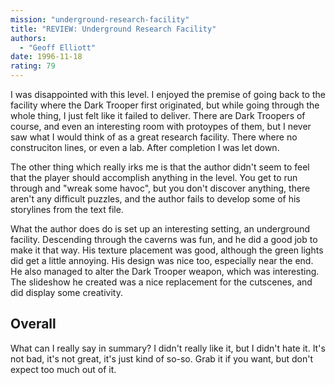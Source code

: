 ```yaml
---
mission: "underground-research-facility"
title: "REVIEW: Underground Research Facility"
authors: 
  - "Geoff Elliott"
date: 1996-11-18
rating: 79
---
```


I was disappointed with this level. I enjoyed the premise of going back to the facility where the Dark Trooper first originated, but while going through the whole thing, I just felt like it failed to deliver. There are Dark Troopers of course, and even an interesting room with protoypes of them, but I never saw what I would think of as a great research facility. There where no construciton lines, or even a lab. After completion I was let down.

The other thing which really irks me is that the author didn't seem to feel that the player should accomplish anything in the level. You get to run through and "wreak some havoc", but you don't discover anything, there aren't any difficult puzzles, and the author fails to develop some of his storylines from the text file.

What the author does do is set up an interesting setting, an underground facility. Descending through the caverns was fun, and he did a good job to make it that way. His texture placement was good, although the green lights did get a little annoying. His design was nice too, especially near the end. He also managed to alter the Dark Trooper weapon, which was interesting. The slideshow he created was a nice replacement for the cutscenes, and did display some creativity.

## Overall

What can I really say in summary? I didn't really like it, but I didn't hate it. It's not bad, it's not great, it's just kind of so-so. Grab it if you want, but don't expect too much out of it.
